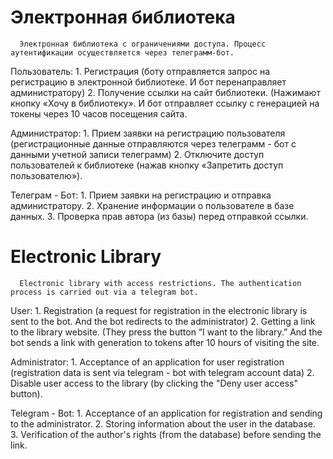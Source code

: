 # Электронная библиотека
    
      Электронная библиотека с ограничениями доступа. Процесс аутентификации осуществляется через телеграмм-бот.
    
Пользователь:
      1. Регистрация (боту отправляется запрос на регистрацию в электронной библиотеке. И бот перенаправляет администратору)
      2. Получение ссылки на сайт библиотеки. (Нажимают кнопку «Хочу в библиотеку». И бот отправляет ссылку с генерацией на токены через 10 часов посещения сайта.

Администратор:
      1. Прием заявки на регистрацию пользователя (регистрационные данные отправляются через телеграмм - бот с данными учетной записи телеграмм)
      2. Отключите доступ пользователей к библиотеке (нажав кнопку «Запретить доступ пользователю»).

Телеграм - Бот:
      1. Прием заявки на регистрацию и отправка администратору.
      2. Хранение информации о пользователе в базе данных.
      3. Проверка прав автора (из базы) перед отправкой ссылки.




# Electronic Library
    
      Electronic library with access restrictions. The authentication process is carried out via a telegram bot.
    
User:
      1. Registration (a request for registration in the electronic library is sent to the bot. And the bot redirects to the administrator)
      2. Getting a link to the library website. (They press the button “I want to the library.” And the bot sends a link with generation to tokens after 10 hours of visiting the site.

Administrator:
      1. Acceptance of an application for user registration (registration data is sent via telegram - bot with telegram account data)
      2. Disable user access to the library (by clicking the "Deny user access" button).

Telegram - Bot:
      1. Acceptance of an application for registration and sending to the administrator.
      2. Storing information about the user in the database.
      3. Verification of the author's rights (from the database) before sending the link.
